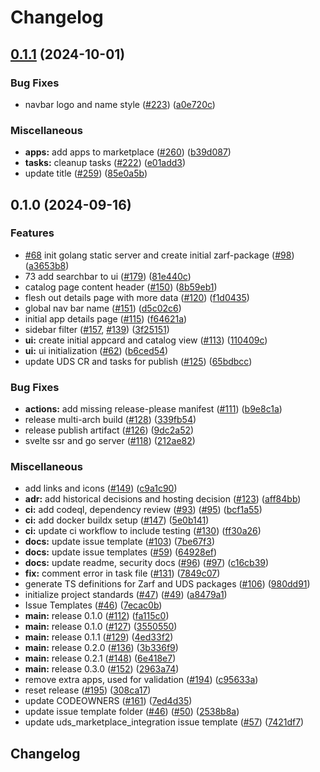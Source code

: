# Changelog

## [0.1.1](https://github.com/defenseunicorns/uds-marketplace/compare/v0.1.0...v0.1.1) (2024-10-01)


### Bug Fixes

* navbar logo and name style ([#223](https://github.com/defenseunicorns/uds-marketplace/issues/223)) ([a0e720c](https://github.com/defenseunicorns/uds-marketplace/commit/a0e720c23298b4c7ac6fdc4a2fe86fca8c8fe16c))


### Miscellaneous

* **apps:** add apps to marketplace ([#260](https://github.com/defenseunicorns/uds-marketplace/issues/260)) ([b39d087](https://github.com/defenseunicorns/uds-marketplace/commit/b39d0874f28acb1d89a3ad2f0dc101d8bf8ec12f))
* **tasks:** cleanup tasks ([#222](https://github.com/defenseunicorns/uds-marketplace/issues/222)) ([e01add3](https://github.com/defenseunicorns/uds-marketplace/commit/e01add3018a5ffc7f14a1e83fb91e9a8cdc49622))
* update title ([#259](https://github.com/defenseunicorns/uds-marketplace/issues/259)) ([85e0a5b](https://github.com/defenseunicorns/uds-marketplace/commit/85e0a5bdf7439693e899dec91b38296e0f367562))

## 0.1.0 (2024-09-16)

### Features

* [#68](https://github.com/defenseunicorns/uds-marketplace/issues/68) init golang static server and create initial zarf-package ([#98](https://github.com/defenseunicorns/uds-marketplace/issues/98)) ([a3653b8](https://github.com/defenseunicorns/uds-marketplace/commit/a3653b8b21eb385499f8ed2a6ecd5dc47cc6dc63))
* 73 add searchbar to ui ([#179](https://github.com/defenseunicorns/uds-marketplace/issues/179)) ([81e440c](https://github.com/defenseunicorns/uds-marketplace/commit/81e440c93fbe6082e9b8c60593da9fcfe9fc1e57))
* catalog page content header ([#150](https://github.com/defenseunicorns/uds-marketplace/issues/150)) ([8b59eb1](https://github.com/defenseunicorns/uds-marketplace/commit/8b59eb10ab90306896d23a5a1be54146cc832042))
* flesh out details page with more data ([#120](https://github.com/defenseunicorns/uds-marketplace/issues/120)) ([f1d0435](https://github.com/defenseunicorns/uds-marketplace/commit/f1d0435e0b391f04d5de45c31a40a0efcf71cf42))
* global nav bar name ([#151](https://github.com/defenseunicorns/uds-marketplace/issues/151)) ([d5c02c6](https://github.com/defenseunicorns/uds-marketplace/commit/d5c02c6c72a3feecf24e01641219d53ebf152f5a))
* initial app details page ([#115](https://github.com/defenseunicorns/uds-marketplace/issues/115)) ([f64621a](https://github.com/defenseunicorns/uds-marketplace/commit/f64621af3b052b1e9bc18eb9cf9557b91548ea94))
* sidebar filter ([#157](https://github.com/defenseunicorns/uds-marketplace/issues/157), [#139](https://github.com/defenseunicorns/uds-marketplace/issues/139)) ([3f25151](https://github.com/defenseunicorns/uds-marketplace/commit/3f25151a64fcffc4c6e11c2bee7cc5de557e9ef5))
* **ui:** create initial appcard and catalog view ([#113](https://github.com/defenseunicorns/uds-marketplace/issues/113)) ([110409c](https://github.com/defenseunicorns/uds-marketplace/commit/110409c70b08c1479c1204492c3997f620196c98))
* **ui:** ui initialization ([#62](https://github.com/defenseunicorns/uds-marketplace/issues/62)) ([b6ced54](https://github.com/defenseunicorns/uds-marketplace/commit/b6ced54bf8be5847348dff14573d50a729acade0))
* update UDS CR and tasks for publish ([#125](https://github.com/defenseunicorns/uds-marketplace/issues/125)) ([65bdbcc](https://github.com/defenseunicorns/uds-marketplace/commit/65bdbcc4920fd3e0c2cb8821dd20cff5d187bbaf))


### Bug Fixes

* **actions:** add missing release-please manifest ([#111](https://github.com/defenseunicorns/uds-marketplace/issues/111)) ([b9e8c1a](https://github.com/defenseunicorns/uds-marketplace/commit/b9e8c1a418024db4eea07fe703746cf0118a89f6))
* release multi-arch build ([#128](https://github.com/defenseunicorns/uds-marketplace/issues/128)) ([339fb54](https://github.com/defenseunicorns/uds-marketplace/commit/339fb544f893708c9241f77f66e37dd273697be7))
* release publish artifact ([#126](https://github.com/defenseunicorns/uds-marketplace/issues/126)) ([9dc2a52](https://github.com/defenseunicorns/uds-marketplace/commit/9dc2a52eb2b80a993580c4f8b044dd21cd019372))
* svelte ssr and go server ([#118](https://github.com/defenseunicorns/uds-marketplace/issues/118)) ([212ae82](https://github.com/defenseunicorns/uds-marketplace/commit/212ae82a54de04746888fe0261b1be79a41f9916))


### Miscellaneous

* add links and icons ([#149](https://github.com/defenseunicorns/uds-marketplace/issues/149)) ([c9a1c90](https://github.com/defenseunicorns/uds-marketplace/commit/c9a1c901d39f3f8b0488807b814a4826f010ccb0))
* **adr:** add historical decisions and hosting decision ([#123](https://github.com/defenseunicorns/uds-marketplace/issues/123)) ([aff84bb](https://github.com/defenseunicorns/uds-marketplace/commit/aff84bb7e690a40c90c020ec47c292b76248d722))
* **ci:** add codeql, dependency review ([#93](https://github.com/defenseunicorns/uds-marketplace/issues/93)) ([#95](https://github.com/defenseunicorns/uds-marketplace/issues/95)) ([bcf1a55](https://github.com/defenseunicorns/uds-marketplace/commit/bcf1a55741e05b062a5b9e1432d7238611de433d))
* **ci:** add docker buildx setup ([#147](https://github.com/defenseunicorns/uds-marketplace/issues/147)) ([5e0b141](https://github.com/defenseunicorns/uds-marketplace/commit/5e0b141c7373b3b4b3083affe35a04a669054c2c))
* **ci:** update ci workflow to include testing ([#130](https://github.com/defenseunicorns/uds-marketplace/issues/130)) ([ff30a26](https://github.com/defenseunicorns/uds-marketplace/commit/ff30a2672052435089d0cdea6a1950a21b76abe8))
* **docs:** update issue template ([#103](https://github.com/defenseunicorns/uds-marketplace/issues/103)) ([7be67f3](https://github.com/defenseunicorns/uds-marketplace/commit/7be67f307d236b9073c202889abe348081f97928))
* **docs:** update issue templates ([#59](https://github.com/defenseunicorns/uds-marketplace/issues/59)) ([64928ef](https://github.com/defenseunicorns/uds-marketplace/commit/64928ef3a4a31848690f673a5034747c73eaeb14))
* **docs:** update readme, security docs ([#96](https://github.com/defenseunicorns/uds-marketplace/issues/96)) ([#97](https://github.com/defenseunicorns/uds-marketplace/issues/97)) ([c16cb39](https://github.com/defenseunicorns/uds-marketplace/commit/c16cb3917beab4bec8dbcb0dda83a17376398042))
* **fix:** comment error in task file ([#131](https://github.com/defenseunicorns/uds-marketplace/issues/131)) ([7849c07](https://github.com/defenseunicorns/uds-marketplace/commit/7849c07b9fbbfea1d4f2dc791b11e1bfa7c5f6d0))
* generate TS definitions for Zarf and UDS packages ([#106](https://github.com/defenseunicorns/uds-marketplace/issues/106)) ([980dd91](https://github.com/defenseunicorns/uds-marketplace/commit/980dd91b1901975210d197f6879afdb79bef92f7))
* initialize project standards ([#47](https://github.com/defenseunicorns/uds-marketplace/issues/47)) ([#49](https://github.com/defenseunicorns/uds-marketplace/issues/49)) ([a8479a1](https://github.com/defenseunicorns/uds-marketplace/commit/a8479a156d04cb2ac5362138479f1756057ee0f0))
* Issue Templates ([#46](https://github.com/defenseunicorns/uds-marketplace/issues/46)) ([7ecac0b](https://github.com/defenseunicorns/uds-marketplace/commit/7ecac0b7068f61078e2968cb1f888a16f706b037))
* **main:** release 0.1.0 ([#112](https://github.com/defenseunicorns/uds-marketplace/issues/112)) ([fa115c0](https://github.com/defenseunicorns/uds-marketplace/commit/fa115c0ce275089f45fee11bd6b70782cf5a5f90))
* **main:** release 0.1.0 ([#127](https://github.com/defenseunicorns/uds-marketplace/issues/127)) ([3550550](https://github.com/defenseunicorns/uds-marketplace/commit/35505501636929f83f0461fabd8cdb0fcaca2fd8))
* **main:** release 0.1.1 ([#129](https://github.com/defenseunicorns/uds-marketplace/issues/129)) ([4ed33f2](https://github.com/defenseunicorns/uds-marketplace/commit/4ed33f233871f96a9c9627b848de677ea48dab01))
* **main:** release 0.2.0 ([#136](https://github.com/defenseunicorns/uds-marketplace/issues/136)) ([3b336f9](https://github.com/defenseunicorns/uds-marketplace/commit/3b336f95c67ec89d8ff2e7aca8e8d6289aaa40f9))
* **main:** release 0.2.1 ([#148](https://github.com/defenseunicorns/uds-marketplace/issues/148)) ([6e418e7](https://github.com/defenseunicorns/uds-marketplace/commit/6e418e7711a96b3e21bc13416dbccd116d3431e1))
* **main:** release 0.3.0 ([#152](https://github.com/defenseunicorns/uds-marketplace/issues/152)) ([2963a74](https://github.com/defenseunicorns/uds-marketplace/commit/2963a746c34ee856fd42627c66ee23638fa6d9f2))
* remove extra apps, used for validation ([#194](https://github.com/defenseunicorns/uds-marketplace/issues/194)) ([c95633a](https://github.com/defenseunicorns/uds-marketplace/commit/c95633a45b1067fa2f13ff525bf3600eff929eca))
* reset release ([#195](https://github.com/defenseunicorns/uds-marketplace/issues/195)) ([308ca17](https://github.com/defenseunicorns/uds-marketplace/commit/308ca17591cd6729b1db8b5c2d0f51e17b5088f3))
* update CODEOWNERS ([#161](https://github.com/defenseunicorns/uds-marketplace/issues/161)) ([7ed4d35](https://github.com/defenseunicorns/uds-marketplace/commit/7ed4d35d842a11b1953298515e340b329c3c84a5))
* update issue template folder ([#46](https://github.com/defenseunicorns/uds-marketplace/issues/46)) ([#50](https://github.com/defenseunicorns/uds-marketplace/issues/50)) ([2538b8a](https://github.com/defenseunicorns/uds-marketplace/commit/2538b8af9a60acb59eec2bf9bee203cea2e32143))
* update uds_marketplace_integration issue template ([#57](https://github.com/defenseunicorns/uds-marketplace/issues/57)) ([7421df7](https://github.com/defenseunicorns/uds-marketplace/commit/7421df73ad4a11ef19aa6a2610c96183df772bf4))

## Changelog
